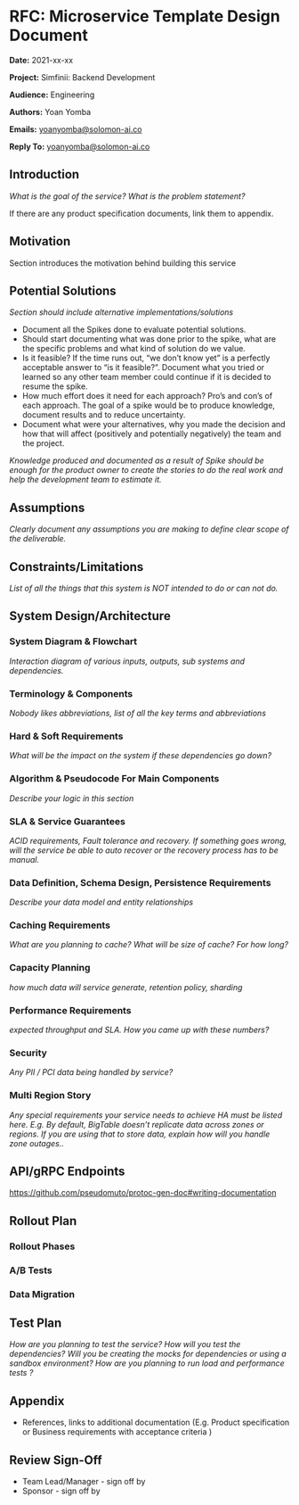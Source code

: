 # RFC: Microservice Template Design Document

**Date:** 2021-xx-xx

**Project:** Simfinii: Backend Development

**Audience:** Engineering

**Authors:** Yoan Yomba

**Emails:** [yoanyomba@solomon-ai.co](mailto:yoanyomba@solomon-ai.co)

**Reply To:** [yoanyomba@solomon-ai.co](mailto:yoanyomba@solomon-ai.co)

## Introduction

*What is the goal of the service? What is the problem statement?*

If there are any product specification documents, link them to appendix.

## Motivation

Section introduces the motivation behind building this service

## Potential Solutions

*Section should include alternative implementations/solutions*

- Document all the Spikes done to evaluate potential solutions.
- Should start documenting what was done prior to the spike, what are the specific problems and what kind of solution do we value.
- Is it feasible? If the time runs out, “we don’t know yet” is a perfectly acceptable answer to “is it feasible?”. Document what you tried or learned so any other team member could continue if it is decided to resume the spike.
- How much effort does it need for each approach? Pro’s and con’s of each approach. The goal of a spike would be to produce knowledge, document results and to reduce uncertainty.
- Document what were your alternatives, why you made the decision and how that will affect (positively and potentially negatively) the team and the project.

*Knowledge produced and documented as a result of Spike should be enough for the product owner to create the stories to do the real work and help the development team to estimate it.*

## Assumptions

*Clearly document any assumptions you are making to define clear scope of the deliverable.*

## Constraints/Limitations

*List of all the things that this system is NOT intended to do or can not do.*

## System Design/Architecture

### System Diagram & Flowchart

*Interaction diagram of various inputs, outputs, sub systems and dependencies.*

### Terminology & Components

*Nobody likes abbreviations, list of all the key terms and abbreviations*

### Hard & Soft Requirements

*What will be the impact on the system if these dependencies go down?*

### Algorithm & Pseudocode For Main Components

*Describe your logic in this section*

### SLA & Service Guarantees

*ACID requirements, Fault tolerance and recovery. If something goes wrong, will the service be able to auto recover or the recovery process has to be manual.*

### Data Definition, Schema Design, Persistence Requirements

*Describe your data model and entity relationships*

### Caching Requirements

*What are you planning to cache? What will be size of cache? For how long?*

### Capacity Planning

*how much data will service generate, retention policy, sharding*

### Performance Requirements

*expected throughput and SLA. How you came up with these numbers?*

### Security

*Any PII / PCI data being handled by service?*

### Multi Region Story

*Any special requirements your service needs to achieve HA must be listed here. E.g. By default, BigTable doesn’t replicate data across zones or regions. If you are using that to store data, explain how will you handle zone outages..*

## API/gRPC Endpoints

https://github.com/pseudomuto/protoc-gen-doc#writing-documentation

## Rollout Plan

### Rollout Phases

### A/B Tests

### Data Migration

## Test Plan

*How are you planning to test the service? How will you test the dependencies? Will you be creating the mocks for dependencies or using a sandbox environment? How are you planning to run load and performance tests ?*

## Appendix

- References, links to additional documentation (E.g. Product specification or Business requirements with acceptance criteria )

## Review Sign-Off

- Team Lead/Manager - sign off by
- Sponsor - sign off by

